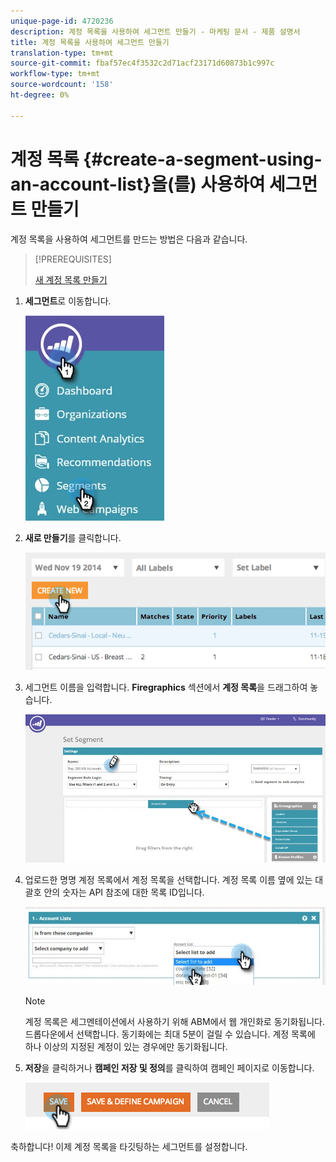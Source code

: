 ```yaml
---
unique-page-id: 4720236
description: 계정 목록을 사용하여 세그먼트 만들기 - 마케팅 문서 - 제품 설명서
title: 계정 목록을 사용하여 세그먼트 만들기
translation-type: tm+mt
source-git-commit: fbaf57ec4f3532c2d71acf23171d60873b1c997c
workflow-type: tm+mt
source-wordcount: '158'
ht-degree: 0%

---
```



# 계정 목록 {#create-a-segment-using-an-account-list}을(를) 사용하여 세그먼트 만들기

계정 목록을 사용하여 세그먼트를 만드는 방법은 다음과 같습니다.

>[!PREREQUISITES]
>
>[새 계정 목록 만들기](/help/marketo/product-docs/account-based-marketing/target/account-lists.md)

1. **세그먼트**&#x200B;로 이동합니다.

   ![](assets/new-dropdown-segments-hand-no-account-list.jpg)

1. **새로 만들기**&#x200B;를 클릭합니다.

   ![](assets/image2014-11-19-19-3a33-3a47.png)

1. 세그먼트 이름을 입력합니다. **Firegraphics** 섹션에서 **계정 목록**&#x200B;을 드래그하여 놓습니다.

   ![](assets/set-segment-hands.jpg)

1. 업로드한 명명 계정 목록에서 계정 목록을 선택합니다. 계정 목록 이름 옆에 있는 대괄호 안의 숫자는 API 참조에 대한 목록 ID입니다.

   ![](assets/select-list-for-segment-hands.jpg)

   >[!NOTE]
   >
   >계정 목록은 세그멘테이션에서 사용하기 위해 ABM에서 웹 개인화로 동기화됩니다. 드롭다운에서 선택합니다. 동기화에는 최대 5분이 걸릴 수 있습니다. 계정 목록에 하나 이상의 지정된 계정이 있는 경우에만 동기화됩니다.

1. **저장**&#x200B;을 클릭하거나 **캠페인 저장 및 정의**&#x200B;를 클릭하여 캠페인 페이지로 이동합니다.

   ![](assets/image2014-11-19-19-3a48-3a20.png)

축하합니다! 이제 계정 목록을 타깃팅하는 세그먼트를 설정합니다.

